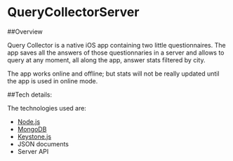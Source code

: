 # QueryCollectorServer
##Overview

Query Collector is a native iOS app containing two little questionnaires. The app saves all the answers of those questionnaries in a server and allows to query at any moment, all along the app, answer stats filtered by city.

The app works online and offline; but stats will not be really updated until the app is used in online mode.

##Tech details:

The technologies used are:

* [Node.js](https://nodejs.org/) 
* [MongoDB](https://docs.mongodb.com/)
* [Keystone.js](http://keystonejs.com/)
* JSON documents
* Server API


